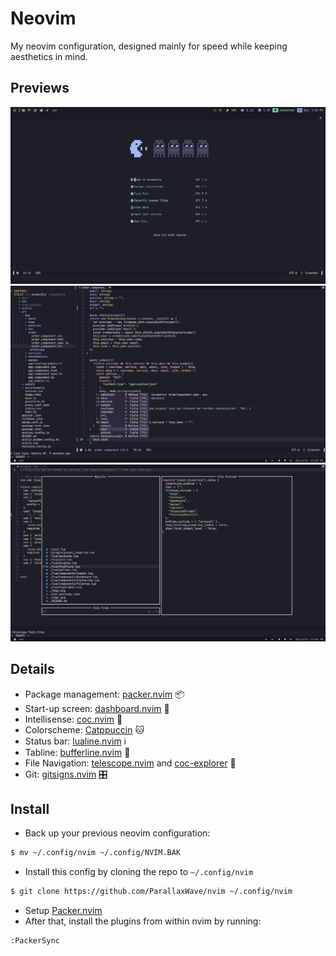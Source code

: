 # Neovim
My neovim configuration, designed mainly for speed while keeping aesthetics in mind.
## Previews 
![Preview 1](img1.png)
![Preview 2](img2.png)
![Preview 3](img3.png)

## Details
* Package management: [packer.nvim](https://github.com/wbthomason/packer.nvim) 📦
* Start-up screen: [dashboard.nvim](https://github.com/glepnir/dashboard-nvim) 🎯
* Intellisense: [coc.nvim](https://github.com/neoclide/coc.nvim) 🧠
* Colorscheme: [Catppuccin](https://github.com/catppuccin/nvim) 🐱
* Status bar: [lualine.nvim](https://github.com/nvim-lualine/lualine.nvim) ℹ
* Tabline: [bufferline.nvim](https://github.com/akinsho/bufferline.nvim) 📔
* File Navigation: [telescope.nvim](https://github.com/nvim-telescope/telescope.nvim) and [coc-explorer](https://github.com/weirongxu/coc-explorer) 📁
* Git: [gitsigns.nvim](https://github.com/lewis6991/gitsigns.nvim) 🎛

## Install
* Back up your previous neovim configuration: 
```sh
$ mv ~/.config/nvim ~/.config/NVIM.BAK
```

* Install this config by cloning the repo to ``~/.config/nvim``
```sh
$ git clone https://github.com/ParallaxWave/nvim ~/.config/nvim
```
* Setup [Packer.nvim](https://github.com/wbthomason/packer.nvim)
* After that, install the plugins from within nvim by running: 
```
:PackerSync 
```

